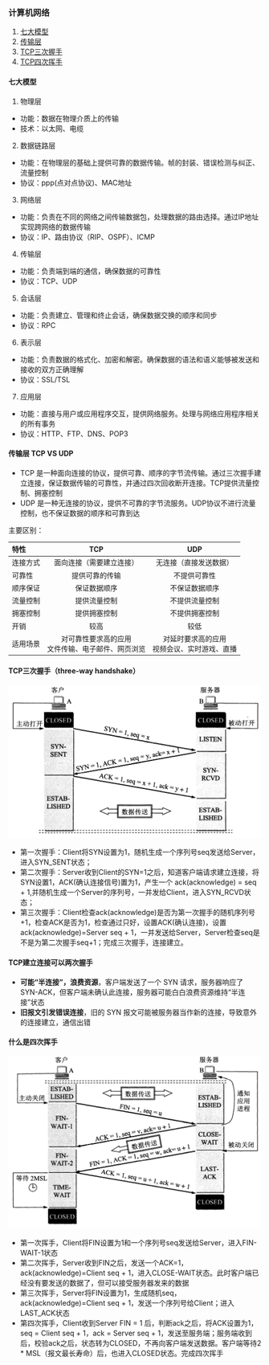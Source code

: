### 计算机网络

1. [七大模型](#七大模型)
2. [传输层](#传输层-tcp-vs-udp)
3. [TCP三次握手](#tcp三次握手three-way-handshake)
4. [TCP四次挥手](#什么是四次挥手)


#### 七大模型

1. 物理层

- 功能：数据在物理介质上的传输
- 技术：以太网、电缆

2. 数据链路层

- 功能：在物理层的基础上提供可靠的数据传输。帧的封装、错误检测与纠正、流量控制
- 协议：ppp(点对点协议)、MAC地址

3. 网络层

- 功能：负责在不同的网络之间传输数据包，处理数据的路由选择。通过IP地址实现跨网络的数据传输
- 协议：IP、路由协议（RIP、OSPF）、ICMP

4. 传输层

- 功能：负责端到端的通信，确保数据的可靠性
- 协议：TCP、UDP

5. 会话层

- 功能：负责建立、管理和终止会话，确保数据交换的顺序和同步
- 协议：RPC

6. 表示层

- 功能：负责数据的格式化、加密和解密。确保数据的语法和语义能够被发送和接收的双方正确理解
- 协议：SSL/TSL

7. 应用层

- 功能：直接与用户或应用程序交互，提供网络服务。处理与网络应用程序相关的所有事务
- 协议：HTTP、FTP、DNS、POP3

#### 传输层 TCP VS UDP

- TCP 是一种面向连接的协议，提供可靠、顺序的字节流传输。通过三次握手建立连接，保证数据传输的可靠性，并通过四次回收断开连接。TCP提供流量控制、拥塞控制
- UDP 是一种无连接的协议，提供不可靠的字节流服务。UDP协议不进行流量控制，也不保证数据的顺序和可靠到达

主要区别：

| 特性   |              TCP              |             UDP             |
|:-----|:-----------------------------:|:---------------------------:|
| 连接方式 |         面向连接（需要建立连接）          |         无连接（直接发送数据）         |
| 可靠性  |            提供可靠的传输            |           不提供可靠性            |
| 顺序保证 |            保证数据顺序             |           不保证数据顺序           |
| 流量控制 |            提供流量控制             |           不提供流量控制           |
| 拥塞控制 |            提供拥塞控制             |           不提供拥塞控制           |
| 开销   |              较高               |             较低              |
| 适用场景 | 对可靠性要求高的应用<br/>文件传输、电子邮件、网页浏览 | 对延时要求高的应用<br/>视频会议、实时游戏、直播  |


#### TCP三次握手（three-way handshake）
![image-20221212004219997](../images/image-20221212004219997.png)

- 第一次握手：Client将SYN设置为1，随机生成一个序列号seq发送给Server，进入SYN_SENT状态；
- 第二次握手：Server收到Client的SYN=1之后，知道客户端请求建立连接，将SYN设置1，ACK(确认连接信号)置为1，产生一个 ack(acknowledge) = seq + 1,并随机生成一个Server的序列号，一并发给Client，进入SYN_RCVD状态；
- 第三次握手：Client检查ack(acknowledge)是否为第一次握手的随机序列号+1，检查ACK是否为1，检查通过只好，设置ACK(确认连接)，设置ack(acknowledge)=Server seq + 1，一并发送给Server，Server检查seq是不是为第二次握手seq+1；完成三次握手，连接建立。

#### TCP建立连接可以两次握手
- **可能“半连接”，浪费资源**，客户端发送了一个 SYN 请求，服务器响应了 SYN-ACK，但客户端未确认此连接，服务器可能白白浪费资源维持“半连接”状态
- **旧报文引发错误连接**，旧的 SYN 报文可能被服务器当作新的连接，导致意外的连接建立，通信出错


#### 什么是四次挥手
![image-20221212004254912](../images/image-20221212004254912.png)

- 第一次挥手，Client将FIN设置为1和一个序列号seq发送给Server，进入FIN-WAIT-1状态
- 第二次挥手，Server收到FIN之后，发送一个ACK=1，ack(acknowledge)=Client seq + 1，进入CLOSE-WAIT状态。此时客户端已经没有要发送的数据了，但可以接受服务器发来的数据
- 第三次挥手，Server将FIN设置为1，生成随机seq，ack(acknowledge)=Client seq + 1，发送一个序列号给Client；进入LAST_ACK状态
- 第四次挥手，Client收到Server FIN = 1 后，判断ack之后，将ACK设置为1，seq = Client seq + 1，ack = Server seq + 1，发送至服务端；服务端收到后，校验ack之后，状态转为CLOSED，不再向客户端发送数据。客户端等待2 * MSL（报文最长寿命）后，也进入CLOSED状态。完成四次挥手